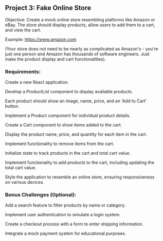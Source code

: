 ## Project 3: Fake Online Store

Objective: Create a mock online store resembling platforms like Amazon or eBay. The store should display products, allow users to add them to a cart, and view the cart.

Example: https://www.amazon.com

(Your store does not need to be nearly as complicated as Amazon's - you're just one person and Amazon has thousands of software engineers. Just make the product display and cart functionalities).

### Requirements:

Create a new React application.

Develop a ProductList component to display available products.

Each product should show an image, name, price, and an 'Add to Cart' button.

Implement a Product component for individual product details.

Create a Cart component to show items added to the cart.

Display the product name, price, and quantity for each item in the cart.

Implement functionality to remove items from the cart.

Initialize state to track products in the cart and total cart value.

Implement functionality to add products to the cart, including updating the total cart value.

Style the application to resemble an online store, ensuring responsiveness on various devices.

### Bonus Challenges (Optional):

Add a search feature to filter products by name or category.

Implement user authentication to simulate a login system.

Create a checkout process with a form to enter shipping information.

Integrate a mock payment system for educational purposes.

